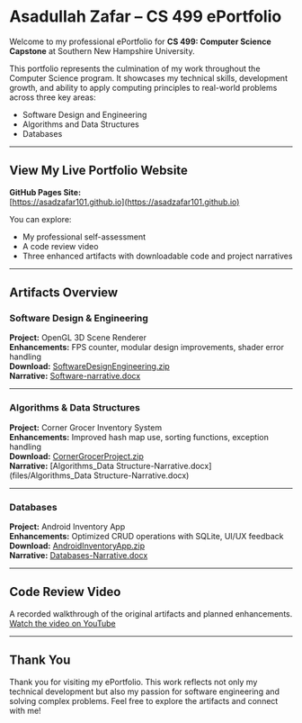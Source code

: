 # Asadullah Zafar – CS 499 ePortfolio

Welcome to my professional ePortfolio for **CS 499: Computer Science Capstone** at Southern New Hampshire University.

This portfolio represents the culmination of my work throughout the Computer Science program. It showcases my technical skills, development growth, and ability to apply computing principles to real-world problems across three key areas:

- Software Design and Engineering  
- Algorithms and Data Structures  
- Databases  

---

## View My Live Portfolio Website

**GitHub Pages Site:**  
[https://asadzafar101.github.io](https://asadzafar101.github.io)

You can explore:
- My professional self-assessment
- A code review video
- Three enhanced artifacts with downloadable code and project narratives

---

## Artifacts Overview

### Software Design & Engineering
**Project:** OpenGL 3D Scene Renderer  
**Enhancements:** FPS counter, modular design improvements, shader error handling  
**Download:** [SoftwareDesignEngineering.zip](files/SoftwareDesignEngineering.zip)  
**Narrative:** [Software-narrative.docx](files/Software-narrative.docx)

---

### Algorithms & Data Structures
**Project:** Corner Grocer Inventory System  
**Enhancements:** Improved hash map use, sorting functions, exception handling  
**Download:** [CornerGrocerProject.zip](files/CornerGrocerProject.zip)  
**Narrative:** [Algorithms_Data Structure-Narrative.docx](files/Algorithms_Data Structure-Narrative.docx)

---

### Databases
**Project:** Android Inventory App  
**Enhancements:** Optimized CRUD operations with SQLite, UI/UX feedback  
**Download:** [AndroidInventoryApp.zip](files/AndroidInventoryApp.zip)  
**Narrative:** [Databases-Narrative.docx](files/Databases-Narrative.docx)

---

## Code Review Video

A recorded walkthrough of the original artifacts and planned enhancements.  
[Watch the video on YouTube](https://youtu.be/GOYVh2e0uGk)

---

## Thank You

Thank you for visiting my ePortfolio. This work reflects not only my technical development but also my passion for software engineering and solving complex problems. Feel free to explore the artifacts and connect with me!

